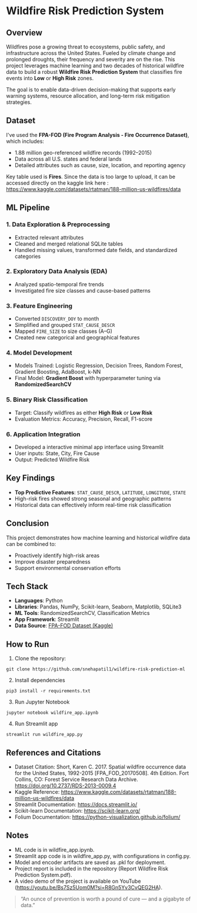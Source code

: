 # Wildfire Risk Prediction System

## Overview

Wildfires pose a growing threat to ecosystems, public safety, and infrastructure across the United States. Fueled by climate change and prolonged droughts, their frequency and severity are on the rise. This project leverages machine learning and two decades of historical wildfire data to build a robust **Wildfire Risk Prediction System** that classifies fire events into **Low** or **High Risk** zones.

The goal is to enable data-driven decision-making that supports early warning systems, resource allocation, and long-term risk mitigation strategies.


## Dataset

I've used the **FPA-FOD (Fire Program Analysis - Fire Occurrence Dataset)**, which includes:
- 1.88 million geo-referenced wildfire records (1992–2015)
- Data across all U.S. states and federal lands
- Detailed attributes such as cause, size, location, and reporting agency

Key table used is **Fires**.
Since the data is too large to upload, it can be accessed directly on the kaggle link here : https://www.kaggle.com/datasets/rtatman/188-million-us-wildfires/data


## ML Pipeline

### 1. **Data Exploration & Preprocessing**
- Extracted relevant attributes
- Cleaned and merged relational SQLite tables
- Handled missing values, transformed date fields, and standardized categories

### 2. **Exploratory Data Analysis (EDA)**
- Analyzed spatio-temporal fire trends
- Investigated fire size classes and cause-based patterns

### 3. **Feature Engineering**
- Converted `DISCOVERY_DOY` to month
- Simplified and grouped `STAT_CAUSE_DESCR`
- Mapped `FIRE_SIZE` to size classes (A–G)
- Created new categorical and geographical features

### 4. **Model Development**
- Models Trained: Logistic Regression, Decision Trees, Random Forest, Gradient Boosting, AdaBoost, k-NN
- Final Model: **Gradient Boost** with hyperparameter tuning via **RandomizedSearchCV**

### 5. **Binary Risk Classification**
- Target: Classify wildfires as either **High Risk** or **Low Risk**
- Evaluation Metrics: Accuracy, Precision, Recall, F1-score

### 6. **Application Integration**
- Developed a interactive minimal app interface using Streamlit
- User inputs: State, City, Fire Cause
- Output: Predicted Wildfire Risk


## Key Findings

- **Top Predictive Features**: `STAT_CAUSE_DESCR`, `LATITUDE`, `LONGITUDE`, `STATE`
- High-risk fires showed strong seasonal and geographic patterns
- Historical data can effectively inform real-time risk classification


## Conclusion

This project demonstrates how machine learning and historical wildfire data can be combined to:
- Proactively identify high-risk areas
- Improve disaster preparedness
- Support environmental conservation efforts


## Tech Stack

- **Languages**: Python
- **Libraries**: Pandas, NumPy, Scikit-learn, Seaborn, Matplotlib, SQLite3
- **ML Tools**: RandomizedSearchCV, Classification Metrics
- **App Framework**: Streamlit
- **Data Source**: [FPA-FOD Dataset (Kaggle)](https://www.kaggle.com/datasets/)


## How to Run
1. Clone the repository:

```
git clone https://github.com/snehapatil1/wildfire-risk-prediction-ml
```

2. Install dependencies

```
pip3 install -r requirements.txt
```
3. Run Jupyter Notebook

```
jupyter notebook wildfire_app.ipynb
```
4. Run Streamlit app

```
streamlit run wildfire_app.py
```


## References and Citations
- Dataset Citation: Short, Karen C. 2017. Spatial wildfire occurrence data for the United States, 1992-2015 [FPA_FOD_20170508]. 4th Edition. Fort Collins, CO: Forest Service Research Data Archive. https://doi.org/10.2737/RDS-2013-0009.4
- Kaggle Reference: https://www.kaggle.com/datasets/rtatman/188-million-us-wildfires/data
- Streamlit Documentation: https://docs.streamlit.io/
- Scikit-learn Documentation: https://scikit-learn.org/
- Folium Documentation: https://python-visualization.github.io/folium/


## Notes
- ML code is in wildfire_app.ipynb.
- Streamlit app code is in wildfire_app.py, with configurations in config.py.
- Model and encoder artifacts are saved as .pkl for deployment.
- Project report is included in the repository (Report Wildfire Risk Prediction System.pdf).
- A video demo of the project is available on YouTube (https://youtu.be/Bs7Sz5Uom0M?si=R8Gn5Yv3CvQEG2HA).


> “An ounce of prevention is worth a pound of cure — and a gigabyte of data.”

